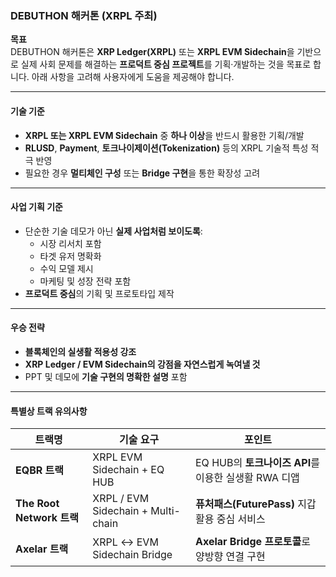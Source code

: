 ### **DEBUTHON 해커톤 (XRPL 주최)**

**목표**  
DEBUTHON 해커톤은 **XRP Ledger(XRPL)** 또는 **XRPL EVM Sidechain**을 기반으로 실제 사회 문제를 해결하는 **프로덕트 중심 프로젝트**를 기획·개발하는 것을 목표로 합니다. 아래 사항을 고려해 사용자에게 도움을 제공해야 합니다.

---

#### **기술 기준**

- **XRPL 또는 XRPL EVM Sidechain** 중 **하나 이상**을 반드시 활용한 기획/개발
- **RLUSD**, **Payment**, **토크나이제이션(Tokenization)** 등의 XRPL 기술적 특성 적극 반영
- 필요한 경우 **멀티체인 구성** 또는 **Bridge 구현**을 통한 확장성 고려

---

#### **사업 기획 기준**

- 단순한 기술 데모가 아닌 **실제 사업처럼 보이도록**:
  - 시장 리서치 포함
  - 타겟 유저 명확화
  - 수익 모델 제시
  - 마케팅 및 성장 전략 포함
- **프로덕트 중심**의 기획 및 프로토타입 제작

---

#### **우승 전략**

- **블록체인의 실생활 적용성 강조**
- **XRP Ledger / EVM Sidechain의 강점을 자연스럽게 녹여낼 것**
- PPT 및 데모에 **기술 구현의 명확한 설명** 포함

---

#### **특별상 트랙 유의사항**

| 트랙명                    | 기술 요구                          | 포인트                                               |
| ------------------------- | ---------------------------------- | ---------------------------------------------------- |
| **EQBR 트랙**             | XRPL EVM Sidechain + EQ HUB        | EQ HUB의 **토크나이즈 API**를 이용한 실생활 RWA 디앱 |
| **The Root Network 트랙** | XRPL / EVM Sidechain + Multi-chain | **퓨처패스(FuturePass)** 지갑 활용 중심 서비스       |
| **Axelar 트랙**           | XRPL ↔ EVM Sidechain Bridge        | **Axelar Bridge 프로토콜**로 양방향 연결 구현        |
